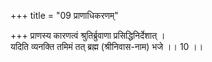 +++
title = "09 प्राणाधिकरणम्"

+++
प्राणस्य कारणत्वं श्रुतिर्ब्रुवाणा प्रसिद्धिनिर्देशात् ।   
यदिति व्यनक्ति तमिमं तत् ब्रह्म (श्रीनिवास-नाम) भजे ।। 10 ।।